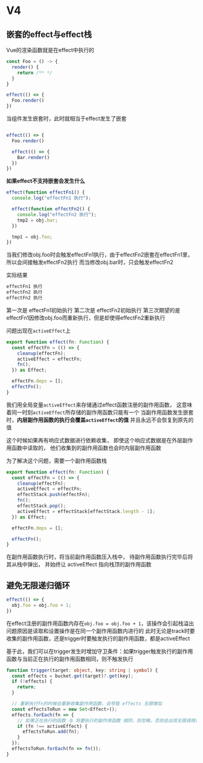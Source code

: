 # V4

## 嵌套的effect与effect栈

Vue的渲染函数就是在effect中执行的

```js
const Foo = () -> {
  render() {
    return /** */
  }
}

effect(() => {
  Foo.render()
})
```

当组件发生嵌套时，此时就相当于effect发生了嵌套

```js

effect(() => {
  Foo.render()

  effect(() => {
    Bar.render()
  })
})
```

**如果effect不支持嵌套会发生什么**

```js
effect(function effectFn1() {
  console.log("effectFn1 执行");

  effect(function effectFn2() {
    console.log("effectFn2 执行");
    tmp2 = obj.bar;
  })

  tmp1 = obj.foo;
})
```

当我们修改obj.foo时会触发effectFn1执行，由于effectFn2嵌套在effectFn1里，所以会间接触发effectFn2执行
而当修改obj.bar时，只会触发effectFn2

实际结果

```txt
effectFn1 执行
effectFn2 执行
effectFn2 执行
```

第一次是 effectFn1初始执行
第二次是 effectFn2初始执行
第三次期望的是effectFn1因修改obj.foo而重新执行，但是却使得effectFn2重新执行

问题出现在`activeEffect`上

```ts
export function effect(fn: Function) {
  const effectFn = (() => {
    cleanup(effectFn);
    activeEffect = effectFn;
    fn();
  }) as Effect;

  effectFn.deps = [];
  effectFn();
}
```

我们用全局变量`activeEffect`来存储通过effect函数注册的副作用函数，
这意味着同一时刻`activeEffect`所存储的副作用函数只能有一个
当副作用函数发生嵌套时，**内层副作用函数的执行会覆盖`activeEffect`的值**
并且永远不会恢复到原先的值

这个时候如果再有响应式数据进行依赖收集，
即使这个响应式数据是在外层副作用函数中读取的，
他们收集到的副作用函数也会时内层副作用函数

为了解决这个问题，需要一个副作用函数栈

```ts
export function effect(fn: Function) {
  const effectFn = (() => {
    cleanup(effectFn);
    activeEffect = effectFn;
    effectStack.push(effectFn);
    fn();
    effectStack.pop();
    activeEffect = effectStack[effectStack.length - 1];
  }) as Effect;

  effectFn.deps = [];

  effectFn();
}
```

在副作用函数执行时，将当前副作用函数压入栈中，
待副作用函数执行完毕后将其从栈中弹出，
并始终让 activeEffect 指向栈顶的副作用函数

## 避免无限递归循环

```js
effect(() => {
  obj.foo = obj.foo + 1;
})
```

在effect注册的副作用函数内存在`obj.foo = obj.foo + 1`，该操作会引起栈溢出
问题原因是读取和设置操作是在同一个副作用函数内进行的
此时无论是track时要收集的副作用函数，还是trigger时要触发执行的副作用函数，都是activeEffect

基于此，我们可以在trigger发生时增加守卫条件：如果trigger触发执行的副作用函数与当前正在执行的副作用函数相同，则不触发执行

```ts
function trigger(target: object, key: string | symbol) {
  const effects = bucket.get(target)?.get(key);
  if (!effects) {
    return;
  }

  // 重新执行fn的时候会重新收集副作用函数，会导致 effects 无限增加
  const effectsToRun = new Set<Effect>();
  effects.forEach(fn => {
    // 如果正在执行的函数 与 将要执行的副作用函数 相同，则忽略，否则会出现无限调用这个函数的问题
    if (fn !== activeEffect) {
      effectsToRun.add(fn);
    }
  });
  effectsToRun.forEach(fn => fn());
}
```
